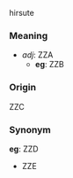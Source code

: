 hirsute
### Meaning
+ _adj_: ZZA
    + __eg__: ZZB

### Origin

ZZC

### Synonym

__eg__: ZZD

+ ZZE


